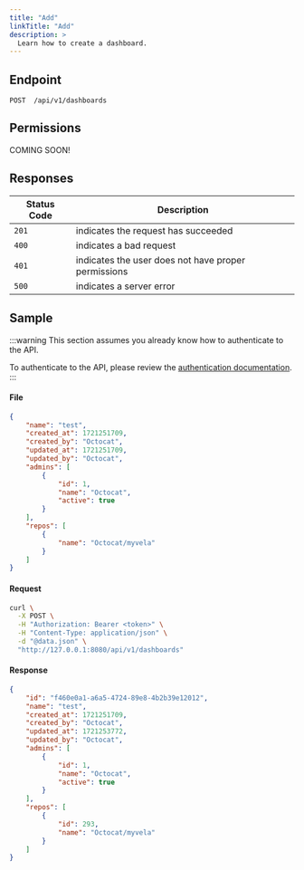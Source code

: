 ```yaml
---
title: "Add"
linkTitle: "Add"
description: >
  Learn how to create a dashboard.
---
```


## Endpoint

```
POST  /api/v1/dashboards
```

## Permissions

COMING SOON!

## Responses

| Status Code | Description                                         |
| ----------- | --------------------------------------------------- |
| `201`       | indicates the request has succeeded                 |
| `400`       | indicates a bad request                             |
| `401`       | indicates the user does not have proper permissions |
| `500`       | indicates a server error                            |

## Sample

:::warning
This section assumes you already know how to authenticate to the API.

To authenticate to the API, please review the [authentication documentation](/docs/reference/api/authentication/).
:::

#### File

```json
{
    "name": "test",
    "created_at": 1721251709,
    "created_by": "Octocat",
    "updated_at": 1721251709,
    "updated_by": "Octocat",
    "admins": [
        {
            "id": 1,
            "name": "Octocat",
            "active": true
        }
    ],
    "repos": [
        {
            "name": "Octocat/myvela"
        }
    ]
}
```

#### Request

```sh
curl \
  -X POST \
  -H "Authorization: Bearer <token>" \
  -H "Content-Type: application/json" \
  -d "@data.json" \
  "http://127.0.0.1:8080/api/v1/dashboards"
```

#### Response

```json
{
    "id": "f460e0a1-a6a5-4724-89e8-4b2b39e12012",
    "name": "test",
    "created_at": 1721251709,
    "created_by": "Octocat",
    "updated_at": 1721253772,
    "updated_by": "Octocat",
    "admins": [
        {
            "id": 1,
            "name": "Octocat",
            "active": true
        }
    ],
    "repos": [
        {
            "id": 293,
            "name": "Octocat/myvela"
        }
    ]
}
```